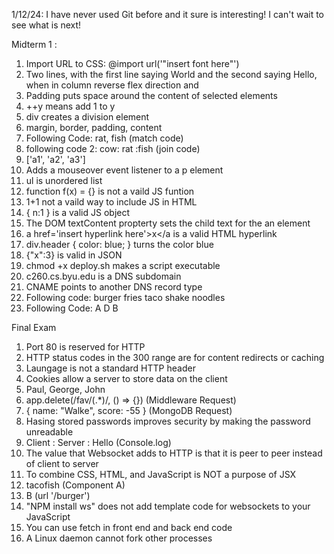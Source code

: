 1/12/24: I have never used Git before and it sure is interesting! I can't wait to see what is next!




Midterm 1 : 
    
1. Import URL to CSS: @import url('"insert font here"')
2. Two lines, with the first line saying World and the second saying Hello, when in column reverse flex direction and 
3. Padding puts space around the content of selected elements
4. ++y means add 1 to y
5. div creates a division element
6. margin, border, padding, content
7. Following Code: rat, fish (match  code)
8. following code 2: cow: rat :fish (join code)
9. ['a1', 'a2', 'a3']
10. Adds a mouseover event listener to a p element
11. ul is unordered list
12. function f(x) = {} is not a vaild JS funtion
13. <javascript>1+1</javascript> not a vaild way to include JS in HTML
14. { n:1 } is a valid JS object
15. The DOM textContent propterty sets the child text for the an element
16. a href='insert hyperlink here'>x</a is a valid HTML hyperlink
17. div.header { color: blue; } turns the color blue
18. {"x":3} is valid in JSON
19. chmod +x deploy.sh makes a script executable
20. c260.cs.byu.edu is a DNS subdomain
21. CNAME points to another DNS record type
22. Following code: burger fries taco shake noodles 
23. Following Code: A D B


Final Exam
1. Port 80 is reserved for HTTP
2. HTTP status codes in the 300 range are for content redirects or caching
3. Laungage is not a standard HTTP header
4. Cookies allow a server to store data on the client
5. Paul, George, John
6. app.delete(/fav\/(.*)/, () => {}) (Middleware Request)
7. { name: "Walke", score: -55 } (MongoDB Request)
8. Hasing stored passwords improves security by making the password unreadable
9. Client : Server : Hello (Console.log)
10. The value that Websocket adds to HTTP is that it is peer to peer instead of client to server
11. To combine CSS, HTML, and JavaScript is NOT a purpose of JSX
12. tacofish (Component A)
13. B (url '/burger')
14. "NPM install ws" does not add template code for websockets to your JavaScript
15. You can use fetch in front end and back end code
16. A Linux daemon cannot fork other processes

